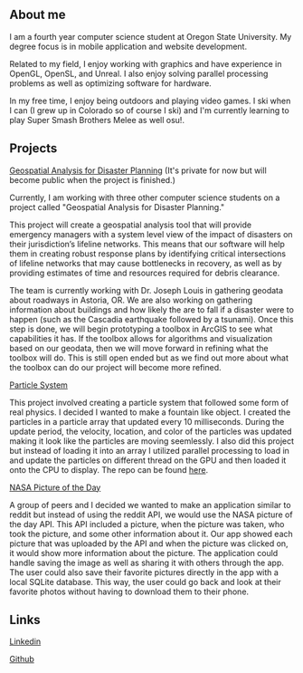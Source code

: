 ## About me

I am a fourth year computer science student at Oregon State University. My degree focus is in mobile application and website development. 

Related to my field, I enjoy working with graphics and have experience in OpenGL, OpenSL, and Unreal. I also enjoy solving parallel processing problems as well as optimizing software for hardware.

In my free time, I enjoy being outdoors and playing video games. I ski when I can (I grew up in Colorado so of course I ski) and I'm currently learning to play Super Smash Brothers Melee as well osu!. 

## Projects

[Geospatial Analysis for Disaster Planning](https://github.com/bullocgr/capstone) (It's private for now but will become public when the project is finished.)

Currently, I am working with three other computer science students on a project called "Geospatial Analysis for Disaster Planning."

This project will create a geospatial analysis tool that will provide emergency managers with a system level view of the impact of disasters on their jurisdiction’s lifeline networks. This means that our software will help them in creating robust response plans by identifying critical intersections of lifeline networks that may cause bottlenecks in recovery, as well as by providing estimates of time and resources required for debris clearance.

The team is currently working with Dr. Joseph Louis in gathering geodata about roadways in Astoria, OR. We are also working on gathering information about buildings and how likely the are to fall if a disaster were to happen (such as the Cascadia earthquake followed by a tsunami). Once this step is done, we will begin prototyping a toolbox in ArcGIS to see what capabilities it has. If the toolbox allows for algorithms and visualization based on our geodata, then we will move forward in refining what the toolbox will do. This is still open ended but as we find out more about what the toolbox can do our project will become more refined.

[Particle System](https://github.com/bullocgr/visualization/tree/master/particle%20system%20mac)

This project involved creating a particle system that followed some form of real physics. I decided I wanted to make a fountain like object. I created the particles in a particle array that updated every 10 milliseconds. During the update period, the velocity, location, and color of the particles was updated making it look like the particles are moving seemlessly. I also did this project but instead of loading it into an array I utilized parallel processing to load in and update the particles on different thread on the GPU and then loaded it onto the CPU to display. The repo can be found [here](https://github.com/bullocgr/parallel-programming/tree/master/project7A).

[NASA Picture of the Day](https://github.com/bullocgr/NasaPicOfTheDay)

A group of peers and I decided we wanted to make an application similar to reddit but instead of using the reddit API, we would use the NASA picture of the day API. This API included a picture, when the picture was taken, who took the picture, and some other information about it. Our app showed each picture that was uploaded by the API and when the picture was clicked on, it would show more information about the picture. The application could handle saving the image as well as sharing it with others through the app. The user could also save their favorite pictures directly in the app with a local SQLite database. This way, the user could go back and look at their favorite photos without having to download them to their phone.

## Links
[Linkedin](https://www.linkedin.com/in/grace-m-bullock/)

[Github](https://github.com/bullocgr)
